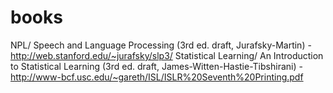 # books

NPL/ Speech and Language Processing (3rd ed. draft, Jurafsky-Martin) - http://web.stanford.edu/~jurafsky/slp3/
Statistical Learning/ An Introduction to Statistical Learning (3rd ed. draft, James-Witten-Hastie-Tibshirani)   - http://www-bcf.usc.edu/~gareth/ISL/ISLR%20Seventh%20Printing.pdf
